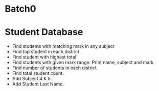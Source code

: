Batch0
======

Student Database
==================

- Find students with matching mark in any subject
- Find top student in each district
- Find student with highest total
- Find students with given mark range. Print name, subject and mark
- Find number of students in each district
- Find total student count.
- Add Subject 4 & 5
- Add Student Last Name.
